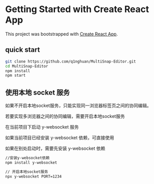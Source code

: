 # Getting Started with Create React App

This project was bootstrapped with [Create React App](https://github.com/facebook/create-react-app).
## quick start
``` bash
git clone https://github.com/q1nghuan/MultiSnap-Editor.git
cd MultiSnap-Editor
npm install
npm start
```

## 使用本地 socket 服务
如果不开启本地socket服务，只能实现同一浏览器标签页之间的协同编辑。


若要实现多浏览器之间的协同编辑，需要开启本地socket服务

在当前项目下启动 y-websocket 服务


如果当前项目已经安装 y-websocket 依赖，可直接使用


如果在别处启动时，需要先安装 y-websocket 依赖
``` bash
//安装y-websocket依赖
npm install y-websocket

// 开启本地socket服务
npx y-websocket PORT=1234
```
